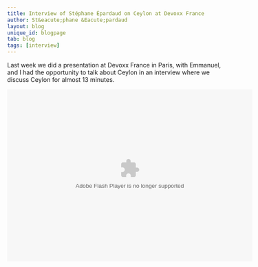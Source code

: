 ```yaml
---
title: Interview of Stéphane Épardaud on Ceylon at Devoxx France
author: St&eacute;phane &Eacute;pardaud
layout: blog
unique_id: blogpage
tab: blog
tags: [interview]
---
```


Last week we did a presentation at Devoxx France in Paris, with Emmanuel, and I had the opportunity to talk about
Ceylon in an interview where we discuss Ceylon for almost 13 minutes.

<object width="570" height="400">
  <param name="movie" value="http://www.parleys.com/dist/share/parleysshare.swf"/>
  <param name="allowFullScreen" value="true"/>
  <param name="wmode" value="direct"/>
  <param name="bgcolor" value="#222222"/>
  <param name="flashVars" value="sv=true&amp;pageId=3181"/>
  <embed src="http://www.parleys.com/dist/share/parleysshare.swf" type="application/x-shockwave-flash" flashVars="sv=true&amp;pageId=3181" allowfullscreen="true" bgcolor="#222222" width="570" height="400"/>
</object>
